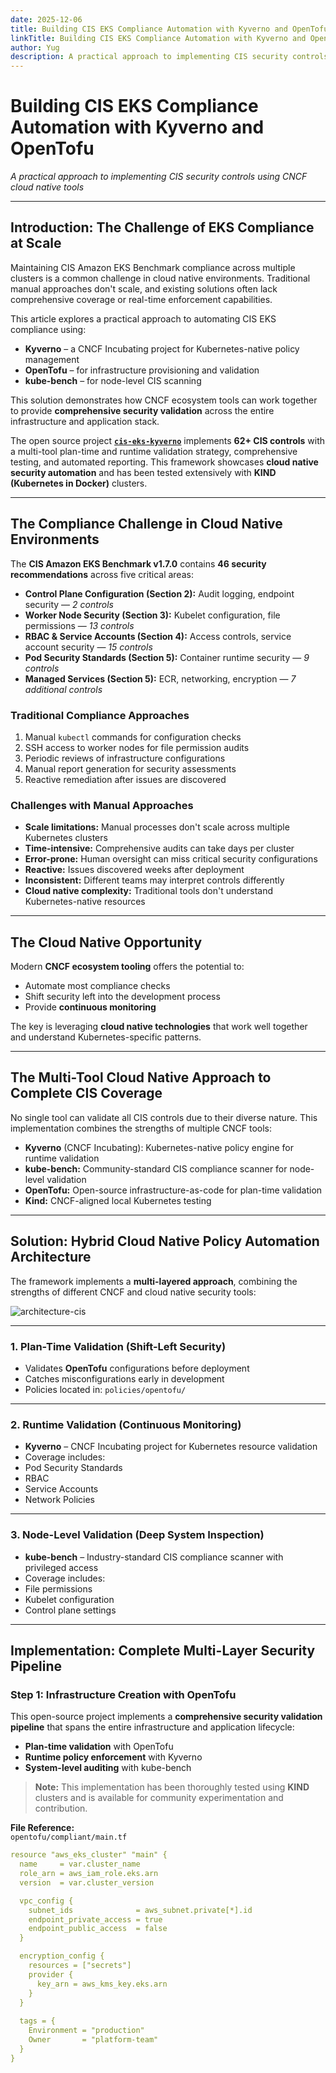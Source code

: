 ```yaml
---
date: 2025-12-06
title: Building CIS EKS Compliance Automation with Kyverno and OpenTofu
linkTitle: Building CIS EKS Compliance Automation with Kyverno and OpenTofu
author: Yug
description: A practical approach to implementing CIS security controls using CNCF cloud native tools.
---
```


# Building CIS EKS Compliance Automation with Kyverno and OpenTofu

*A practical approach to implementing CIS security controls using CNCF cloud native tools*

---

## Introduction: The Challenge of EKS Compliance at Scale

Maintaining CIS Amazon EKS Benchmark compliance across multiple clusters is a common challenge in cloud native environments. Traditional manual approaches don't scale, and existing solutions often lack comprehensive coverage or real-time enforcement capabilities.

This article explores a practical approach to automating CIS EKS compliance using:

- **Kyverno** – a CNCF Incubating project for Kubernetes-native policy management
- **OpenTofu** – for infrastructure provisioning and validation
- **kube-bench** – for node-level CIS scanning

This solution demonstrates how CNCF ecosystem tools can work together to provide **comprehensive security validation** across the entire infrastructure and application stack.

The open source project **[`cis-eks-kyverno`](https://github.com/ATIC-Yugandhar/cis-eks-kyverno)** implements **62+ CIS controls** with a multi-tool plan-time and runtime validation strategy, comprehensive testing, and automated reporting. This framework showcases **cloud native security automation** and has been tested extensively with **KIND (Kubernetes in Docker)** clusters.

---

## The Compliance Challenge in Cloud Native Environments

The **CIS Amazon EKS Benchmark v1.7.0** contains **46 security recommendations** across five critical areas:

- **Control Plane Configuration (Section 2):** Audit logging, endpoint security — *2 controls*
- **Worker Node Security (Section 3):** Kubelet configuration, file permissions — *13 controls*
- **RBAC & Service Accounts (Section 4):** Access controls, service account security — *15 controls*
- **Pod Security Standards (Section 5):** Container runtime security — *9 controls*
- **Managed Services (Section 5):** ECR, networking, encryption — *7 additional controls*

### Traditional Compliance Approaches

1. Manual `kubectl` commands for configuration checks  
2. SSH access to worker nodes for file permission audits  
3. Periodic reviews of infrastructure configurations  
4. Manual report generation for security assessments  
5. Reactive remediation after issues are discovered  

### Challenges with Manual Approaches

-  **Scale limitations:** Manual processes don't scale across multiple Kubernetes clusters  
-  **Time-intensive:** Comprehensive audits can take days per cluster  
-  **Error-prone:** Human oversight can miss critical security configurations  
-  **Reactive:** Issues discovered weeks after deployment  
-  **Inconsistent:** Different teams may interpret controls differently  
-  **Cloud native complexity:** Traditional tools don't understand Kubernetes-native resources  

---

## The Cloud Native Opportunity

Modern **CNCF ecosystem tooling** offers the potential to:

- Automate most compliance checks  
- Shift security left into the development process  
- Provide **continuous monitoring**

The key is leveraging **cloud native technologies** that work well together and understand Kubernetes-specific patterns.

---

## The Multi-Tool Cloud Native Approach to Complete CIS Coverage

No single tool can validate all CIS controls due to their diverse nature. This implementation combines the strengths of multiple CNCF tools:

-  **Kyverno** (CNCF Incubating): Kubernetes-native policy engine for runtime validation  
-  **kube-bench:** Community-standard CIS compliance scanner for node-level validation  
-  **OpenTofu:** Open-source infrastructure-as-code for plan-time validation  
-  **Kind:** CNCF-aligned local Kubernetes testing  

---

## Solution: Hybrid Cloud Native Policy Automation Architecture

The framework implements a **multi-layered approach**, combining the strengths of different CNCF and cloud native security tools:

![architecture-cis](./arch-cis.png)


---

### 1. Plan-Time Validation (Shift-Left Security)
-  Validates **OpenTofu** configurations before deployment  
-  Catches misconfigurations early in development  
-  Policies located in: `policies/opentofu/`

---

### 2. Runtime Validation (Continuous Monitoring)
-  **Kyverno** – CNCF Incubating project for Kubernetes resource validation  
-  Coverage includes:  
  - Pod Security Standards  
  - RBAC  
  - Service Accounts  
  - Network Policies

---

### 3. Node-Level Validation (Deep System Inspection)
-  **kube-bench** – Industry-standard CIS compliance scanner with privileged access  
-  Coverage includes:  
  - File permissions  
  - Kubelet configuration  
  - Control plane settings

---

## Implementation: Complete Multi-Layer Security Pipeline

###  Step 1: Infrastructure Creation with OpenTofu

This open-source project implements a **comprehensive security validation pipeline** that spans the entire infrastructure and application lifecycle:

-  **Plan-time validation** with OpenTofu  
-  **Runtime policy enforcement** with Kyverno  
-  **System-level auditing** with kube-bench  

>  **Note:** This implementation has been thoroughly tested using **KIND** clusters and is available for community experimentation and contribution.

 **File Reference:**  
`opentofu/compliant/main.tf`
```yaml
resource "aws_eks_cluster" "main" {
  name     = var.cluster_name
  role_arn = aws_iam_role.eks.arn
  version  = var.cluster_version

  vpc_config {
    subnet_ids              = aws_subnet.private[*].id
    endpoint_private_access = true
    endpoint_public_access  = false
  }

  encryption_config {
    resources = ["secrets"]
    provider {
      key_arn = aws_kms_key.eks.arn
    }
  }
  
  tags = {
    Environment = "production"
    Owner       = "platform-team"
  }
}
```

